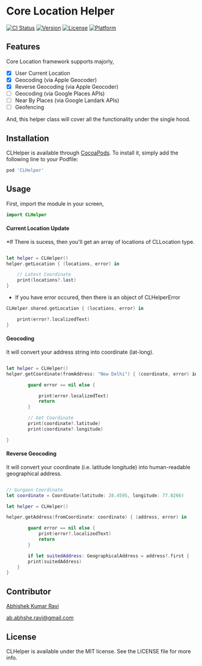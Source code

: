 # Core Location Helper

[![CI Status](http://img.shields.io/travis/greenSyntax/CLHelper.svg?style=flat)](https://travis-ci.org/greenSyntax/CLHelper)
[![Version](https://img.shields.io/cocoapods/v/CLHelper.svg?style=flat)](http://cocoapods.org/pods/CLHelper)
[![License](https://img.shields.io/cocoapods/l/CLHelper.svg?style=flat)](http://cocoapods.org/pods/CLHelper)
[![Platform](https://img.shields.io/cocoapods/p/CLHelper.svg?style=flat)](http://cocoapods.org/pods/CLHelper)

## Features

Core Location framework supports majorly,
- [x] User Current Location
- [x] Geocoding (via Apple Geocoder)
- [x] Reverse Geocoding (via Apple Geocoder)
- [ ] Geocoding (via Google Places APIs)
- [ ] Near By Places (via Google Landark APIs)
- [ ] Geofencing

And, this helper class will cover all the functionality under the single hood.

## Installation

CLHelper is available through [CocoaPods](http://cocoapods.org). To install
it, simply add the following line to your Podfile:

```ruby
pod 'CLHelper'
```

## Usage

First, import the module in your screen,

```swift
import CLHelper
```

####  Current Location Update

*If There is sucess, then you'll get an array of locations of CLLocation type.

```swift

let helper = CLHelper()
helper.getLocation { (locations, error) in

    // Latest Coordinate
    print(locations?.last)
}

```

* If you have error occured, then there is an object of CLHelperError

```swift
CLHelper.shared.getLocation { (locations, error) in

    print(error?.localizedText)
}
```

#### Geocoding

It will convert your address string into coordinate (lat-long).

```swift

let helper = CLHelper()
helper.getCoordinate(fromAddress: "New Delhi") { (coordinate, error) in

        guard error == nil else {

            print(error.localizedText)
            return
        }

        // Get Coordinate
        print(coordinate?.latitude)
        print(coordinate?.longitude)

}

```

#### Reverse Geocoding

It will convert your coordinate (i.e. latitude longitude) into human-readable geographical address.

```swift

// Gurgaon Coordinate
let coordinate = Coordinate(latitude: 28.4595, longitude: 77.0266)

let helper = CLHelper()

helper.getAddress(fromCoordinate: coordinate) { (address, error) in

        guard error == nil else {
            print(error?.localizedText)
            return
        }

        if let suitedAddress: GeographicalAddress = address?.first {
        print(suitedAddress)
    }
}

```



## Contributor

[Abhishek Kumar Ravi]((https://greensyntax.co.in))

ab.abhshe.ravi@gmail.com

## License

CLHelper is available under the MIT license. See the LICENSE file for more info.
